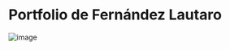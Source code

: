 # Portfolio de Fernández Lautaro
![image](https://user-images.githubusercontent.com/81919816/210138775-8f4fb93d-c508-436c-b943-d33b71378175.png)
